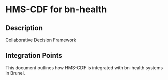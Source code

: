 # HMS-CDF for bn-health

## Description

Collaborative Decision Framework

## Integration Points

This document outlines how HMS-CDF is integrated with bn-health systems in Brunei.
